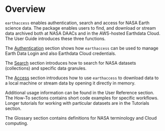 # Overview

`earthaccess` enables authentication, search and access for NASA Earth science data.  The package enables users to find, and download or stream data archived both at NASA DAACs and in the AWS-hosted Earthdata Cloud.  The User Guide introduces these three functions.

The [Authentication](/user_guide/authentication.md) section shows how `earthaccess` can be used to manage Earth Data Login and also Earthdata Cloud credentials.

The [Search](/user_guide/search.md) section introduces how to search for NASA datasets (collections) and specific data granules.

The [Access](/user_guide/access.md) section introduces how to use `earthaccess` to download data to a local machine or stream data by opening it directly in memory.

Additional usage information can be found in the User Reference section.  The How-To sections contains short code examples for specific workflows.  Longer tutorials for working with particular datasets are in the Tutorials section.

The Glossary section contains definitions for NASA terminology and Cloud computing.

